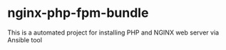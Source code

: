 # nginx-php-fpm-bundle
This is a automated project for installing PHP and NGINX web server via Ansible tool
